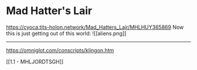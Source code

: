 # Mad Hatter's Lair
https://cyoca.tits-holon.network/Mad_Hatters_Lair/MHLHUY365869
Now this is just getting out of this world:
![[aliens.png]]

---

https://omniglot.com/conscripts/klingon.htm

[[1.1 - MHLJORDTSGH]]